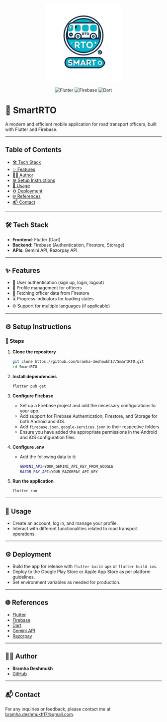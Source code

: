 <p align="center">
  <img src="images/logo.png" alt="SmartRTO App Preview" width="250"/>
</p>

<p align="center">
  <img src="https://img.shields.io/badge/Flutter-02569B?style=for-the-badge&logo=flutter&logoColor=white" alt="Flutter" />
  <img src="https://img.shields.io/badge/Firebase-FFCA28?style=for-the-badge&logo=firebase&logoColor=black" alt="Firebase" />
  <img src="https://img.shields.io/badge/Dart-0175C2?style=for-the-badge&logo=dart&logoColor=white" alt="Dart" />
</p>

# 🚦 SmartRTO

A modern and efficient mobile application for road transport officers, built with Flutter and Firebase.

---

## Table of Contents

- [🛠️ Tech Stack](#tech-stack)
- [✨ Features](#features)
- [👮‍♂️ Author](#author)
- [⚙️ Setup Instructions](#setup-instructions)
- [📱 Usage](#usage)
- [⚙️ Deployment](#deployment)
- [🌐 References](#references)
- [📬 Contact](#contact)

---

## <a id="tech-stack"></a>🛠️ Tech Stack

- **Frontend**: Flutter (Dart)
- **Backend**: Firebase (Authentication, Firestore, Storage)
- **APIs**: Gemini API, Razorpay API

---

## <a id="features"></a>✨ Features

- 🔐 User authentication (sign up, login, logout)
- 👤 Profile management for officers
- 🔄 Fetching officer data from Firestore
- ⏳ Progress indicators for loading states
- 🌐 Support for multiple languages (if applicable)

---

## <a id="setup-instructions"></a>⚙️ Setup Instructions

### 📝 Steps

1. **Clone the repository**

    ```bash
    git clone https://github.com/bramha-deshmukh17/SmartRTO.git
    cd SmartRTO
    ```

2. **Install dependencies**

    ```bash
    flutter pub get
    ```

3. **Configure Firebase**
   - Set up a Firebase project and add the necessary configurations to your app.
   - Add support for Firebase Authentication, Firestore, and Storage for both Android and iOS.
   - Add `firebase.json`, `google-services.json` to their respective folders.
   - Ensure you have added the appropriate permissions in the Android and iOS configuration files.

4. **Configure .env**
   - Add the following data to it:
     ```bash
     GEMINI_API=YOUR_GEMINI_API_KEY_FROM_GOOGLE
     RAZOR_PAY_API=YOUR_RAZORPAY_API_KEY
     ```

5. **Run the application**

    ```bash
    flutter run
    ```

---

## <a id="usage"></a>📱 Usage

- Create an account, log in, and manage your profile.
- Interact with different functionalities related to road transport operations.

---

## <a id="deployment"></a>⚙️ Deployment

- Build the app for release with `flutter build apk` or `flutter build ios`.
- Deploy to the Google Play Store or Apple App Store as per platform guidelines.
- Set environment variables as needed for production.

---

## <a id="references"></a>🌐 References

- [Flutter](https://flutter.dev/)
- [Firebase](https://firebase.google.com/)
- [Dart](https://dart.dev/)
- [Gemini API](https://aistudio.google.com/app/apikey)
- [Razorpay](https://razorpay.com/)

---


## <a id="author"></a>👮‍♂️ Author

- **Bramha Deshmukh**
- [GitHub](https://github.com/bramha-deshmukh17)

---


## <a id="contact"></a>📬 Contact

For any inquiries or feedback, please contact me at [bramha.deshmukh17@gmail.com](mailto:bramha.deshmukh17@gmail.com).
